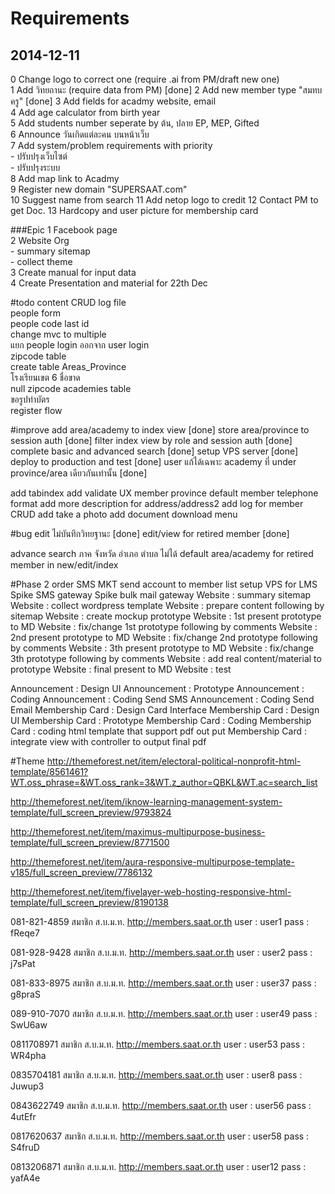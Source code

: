# Requirements 
## 2014-12-11
0 Change logo to correct one (require .ai from PM/draft new one)  
1 Add วิทยถานะ (require data from PM)  [done]
2 Add new member type "สมทบ ครู"  [done]
3 Add fields for acadmy website, email  
4 Add age calculator from birth year  
5 Add students number seperate by ต้น, ปลาย EP, MEP, Gifted  
6 Announce วันเกิดแต่ละคน บนหน้าเว็บ  
7 Add system/problem requirements with priority  
    - ปรับปรุงเว็บไซต์  
    - ปรับปรุงระบบ  
8 Add map link to Acadmy  
9 Register new domain "SUPERSAAT.com"  
10 Suggest name from search
11 Add netop logo to credit
12 Contact PM to get Doc.
13 Hardcopy and user picture for membership card

###Epic
1 Facebook page  
2 Website Org  
    - summary sitemap  
    - collect theme  
3 Create manual for input data  
4 Create Presentation and material for 22th Dec  

#todo
content CRUD log file  
people form  
people code last id  
change mvc to multiple  
แยก people login ออกจาก user login  
zipcode table  
create table Areas_Province  
โรงเรียนเขต 6 ชื่อขาด  
null zipcode academies table  
ขอรูปทำบัตร  
register flow  



#improve
add area/academy to index view  [done]
store area/province to session auth    [done]
filter index view by role and session auth  [done]
complete basic and advanced search  [done]
setup VPS server    [done]
deploy to production and test   [done]
user แก้ได้เฉพาะ academy ที่ under province/area เดียวกันเท่านั้น   [done]

add tabindex
add validate UX
member province default
member telephone format
add more description for address/address2
add log for member CRUD 
add take a photo
add document download menu


#bug
edit ไม่บันทึกวิทยฐานะ  [done]
edit/view for retired member    [done]

advance search ภาค จังหวัด อำเภอ ตำบล ไม่ได้
default area/academy for retired member in new/edit/index


#Phase 2
order SMS MKT
send account to member list
setup VPS for LMS
Spike SMS gateway
Spike bulk mail gateway
Website : summary sitemap
Website : collect wordpress template
Website : prepare content following by sitemap
Website : create mockup prototype
Website : 1st present prototype to MD
Website : fix/change 1st prototype following by comments
Website : 2nd present prototype to MD
Website : fix/change 2nd prototype following by comments
Website : 3th present prototype to MD
Website : fix/change 3th prototype following by comments
Website : add real content/material to prototype
Website : final present to MD
Website : test 

Announcement : Design UI
Announcement : Prototype 
Announcement : Coding 
Announcement : Coding Send SMS
Announcement : Coding Send Email
Membership Card : Design Card Interface
Membership Card : Design UI
Membership Card : Prototype 
Membership Card : Coding 
Membership Card : coding html template that support pdf out put
Membership Card : integrate view with controller to output final pdf

#Theme
http://themeforest.net/item/electoral-political-nonprofit-html-template/8561461?WT.oss_phrase=&WT.oss_rank=3&WT.z_author=QBKL&WT.ac=search_list

http://themeforest.net/item/iknow-learning-management-system-template/full_screen_preview/9793824

http://themeforest.net/item/maximus-multipurpose-business-template/full_screen_preview/8771500

http://themeforest.net/item/aura-responsive-multipurpose-template-v185/full_screen_preview/7786132

http://themeforest.net/item/fivelayer-web-hosting-responsive-html-template/full_screen_preview/8190138


081-821-4859
สมาชิก ส.บ.ม.ท.
http://members.saat.or.th
user : user1
pass : fReqe7

081-928-9428
สมาชิก ส.บ.ม.ท.
http://members.saat.or.th
user : user2
pass : j7sPat

081-833-8975
สมาชิก ส.บ.ม.ท.
http://members.saat.or.th
user : user37
pass : g8praS

089-910-7070
สมาชิก ส.บ.ม.ท.
http://members.saat.or.th
user : user49
pass : SwU6aw

0811708971
สมาชิก ส.บ.ม.ท.
http://members.saat.or.th
user : user53
pass : WR4pha

0835704181
สมาชิก ส.บ.ม.ท.
http://members.saat.or.th
user : user8
pass : Juwup3

0843622749
สมาชิก ส.บ.ม.ท.
http://members.saat.or.th
user : user56
pass : 4utEfr

0817620637
สมาชิก ส.บ.ม.ท.
http://members.saat.or.th
user : user58
pass : S4fruD

0813206871
สมาชิก ส.บ.ม.ท.
http://members.saat.or.th
user : user12
pass : yafA4e

